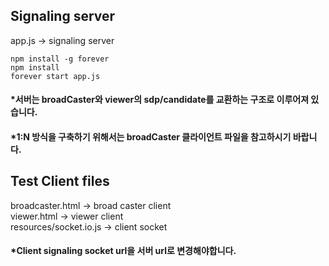 ## Signaling server
app.js -> signaling server

```
npm install -g forever
npm install
forever start app.js
```
#### *서버는 broadCaster와 viewer의 sdp/candidate를 교환하는 구조로 이루어져 있습니다.
#### *1:N 방식을 구축하기 위해서는 broadCaster 클라이언트 파일을 참고하시기 바랍니다.

## Test Client files

broadcaster.html -> broad caster client<br/>
viewer.html      -> viewer client<br/>
resources/socket.io.js -> client socket

#### *Client signaling socket url을 서버 url로 변경해야합니다.




